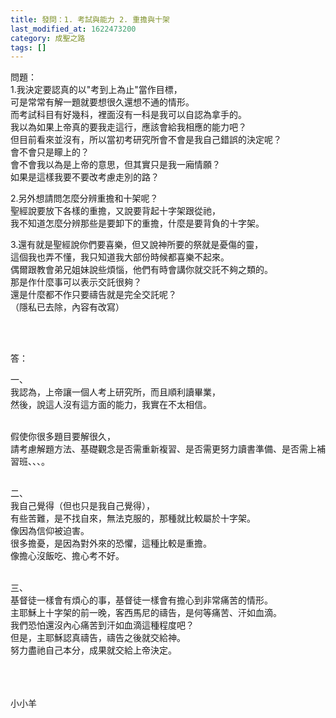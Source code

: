 ```yaml
---
title: 發問：1. 考試與能力 2. 重擔與十架
last_modified_at: 1622473200
category: 成聖之路
tags: []
---
```


<p>問題：<br>
1.我決定要認真的以"考到上為止"當作目標，<br>
可是常常有解一題就要想很久還想不通的情形。<br>
而考試科目有好幾科，裡面沒有一科是我可以自認為拿手的。<br>
我以為如果上帝真的要我走這行，應該會給我相應的能力吧？<br>
但目前看來並沒有，所以當初考研究所會不會是我自己錯誤的決定呢？<br>
會不會只是矇上的？<br>
會不會我以為是上帝的意思，但其實只是我一廂情願？<br>
如果是這樣我要不要改考慮走別的路？</p>

<p>2.另外想請問怎麼分辨重擔和十架呢？<br>
聖經說要放下各樣的重擔，又說要背起十字架跟從祂，<br>
我不知道怎麼分辨那些是要卸下的重擔，什麼是要背負的十字架。</p>

<p>3.還有就是聖經說你們要喜樂，但又說神所要的祭就是憂傷的靈，<br>
這個我也弄不懂，我只知道我大部份時候都喜樂不起來。<br>
偶爾跟教會弟兄姐妹說些煩惱，他們有時會講你就交託不夠之類的。<br>
那是作什麼事可以表示交託很夠？<br>
還是什麼都不作只要禱告就是完全交託呢？<br>
（隱私已去除，內容有改寫）</p>

<p>&nbsp;</p>

<p><br>
答：</p>

<p>一、<br>
我認為，上帝讓一個人考上研究所，而且順利讀畢業，<br>
然後，說這人沒有這方面的能力，我實在不太相信。</p>

<p><br>
假使你很多題目要解很久，<br>
請考慮解題方法、基礎觀念是否需重新複習、是否需更努力讀書準備、是否需上補習班、、、。</p>

<p><br>
二、<br>
我自己覺得（但也只是我自己覺得），<br>
有些苦難，是不找自來，無法克服的，那種就比較屬於十字架。<br>
像因為信仰被迫害。<br>
很多擔憂，是因為對外來的恐懼，這種比較是重擔。<br>
像擔心沒飯吃、擔心考不好。</p>

<p><br>
三、<br>
基督徒一樣會有煩心的事，基督徒一樣會有擔心到非常痛苦的情形。<br>
主耶穌上十字架的前一晚，客西馬尼的禱告，是何等痛苦、汗如血滴。<br>
我們恐怕還沒內心痛苦到汗如血滴這種程度吧？<br>
但是，主耶穌認真禱告，禱告之後就交給神。<br>
努力盡祂自己本分，成果就交給上帝決定。<br>
&nbsp;<br>
&nbsp;</p>

<p>&nbsp;<br>
小小羊<br>
&nbsp;</p>

